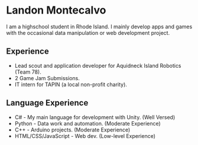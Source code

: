 # Landon Montecalvo

I am a highschool student in Rhode Island. I mainly develop apps and games with the occasional data manipulation or web development project.

## Experience

- Lead scout and application developer for Aquidneck Island Robotics (Team 78).
- 2 Game Jam Submissions.
- IT intern for TAPIN (a local non-profit charity).

## Language Experience

- C# - My main language for development with Unity. (Well Versed)
- Python - Data work and automation. (Moderate Experience)
- C++ - Arduino projects. (Moderate Experience)
- HTML/CSS/JavaScript - Web dev. (Low-level Experience)
